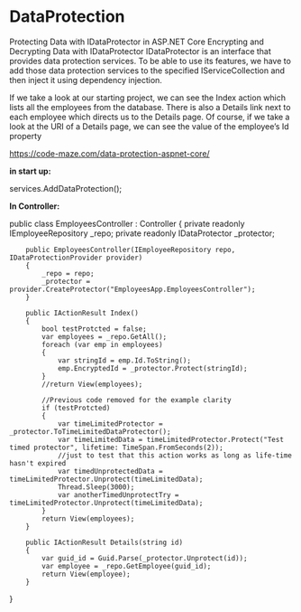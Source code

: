 # DataProtection
Protecting Data with IDataProtector in ASP.NET Core
Encrypting and Decrypting Data with IDataProtector
IDataProtector is an interface that provides data protection services. To be able to use its features, we have to add those data protection services to the specified IServiceCollection and then inject it using dependency injection.

If we take a look at our starting project, we can see the Index action which lists all the employees from the database. There is also a Details link next to each employee which directs us to the Details page. Of course, if we take a look at the URI of a Details page, we can see the value of the employee’s Id property

https://code-maze.com/data-protection-aspnet-core/


**in start up:**

services.AddDataProtection();


**In Controller:**


  public class EmployeesController : Controller
  {
        private readonly IEmployeeRepository _repo;
        private readonly IDataProtector _protector;

        public EmployeesController(IEmployeeRepository repo, IDataProtectionProvider provider)
        {
            _repo = repo;
            _protector = provider.CreateProtector("EmployeesApp.EmployeesController");
        }

        public IActionResult Index()
        {
            bool testProtcted = false;
            var employees = _repo.GetAll();
            foreach (var emp in employees)
            {
                var stringId = emp.Id.ToString();
                emp.EncryptedId = _protector.Protect(stringId);
            }
            //return View(employees);

            //Previous code removed for the example clarity
            if (testProtcted)
            {
                var timeLimitedProtector = _protector.ToTimeLimitedDataProtector();
                var timeLimitedData = timeLimitedProtector.Protect("Test timed protector", lifetime: TimeSpan.FromSeconds(2));
                //just to test that this action works as long as life-time hasn't expired
                var timedUnprotectedData = timeLimitedProtector.Unprotect(timeLimitedData);
                Thread.Sleep(3000);
                var anotherTimedUnprotectTry = timeLimitedProtector.Unprotect(timeLimitedData);
            }
            return View(employees);
        }

        public IActionResult Details(string id)
        {
            var guid_id = Guid.Parse(_protector.Unprotect(id));
            var employee = _repo.GetEmployee(guid_id);
            return View(employee);
        }
  }
  
  

